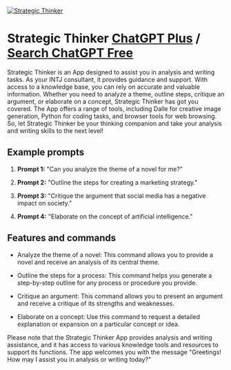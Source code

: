 
[![Strategic Thinker](https://files.oaiusercontent.com/file-DPIHb5wOnhFlXPmMhSAh7JSs?se=2123-10-17T02%3A14%3A27Z&sp=r&sv=2021-08-06&sr=b&rscc=max-age%3D31536000%2C%20immutable&rscd=attachment%3B%20filename%3D46a58995-806d-4afb-8bdc-686a982ab752.png&sig=LgjjXVcb2V49Tmvrca84dnE/ITNl/HGUtP2S41%2B3yi4%3D)](https://chat.openai.com/g/g-4fUXSYKYo-strategic-thinker)

# Strategic Thinker [ChatGPT Plus](https://chat.openai.com/g/g-4fUXSYKYo-strategic-thinker) / [Search ChatGPT Free](https://gptcall.net/index.html#/?search=Strategic%20Thinker)

Strategic Thinker is an App designed to assist you in analysis and writing tasks. As your INTJ consultant, it provides guidance and support. With access to a knowledge base, you can rely on accurate and valuable information. Whether you need to analyze a theme, outline steps, critique an argument, or elaborate on a concept, Strategic Thinker has got you covered. The App offers a range of tools, including Dalle for creative image generation, Python for coding tasks, and browser tools for web browsing. So, let Strategic Thinker be your thinking companion and take your analysis and writing skills to the next level!

## Example prompts

1. **Prompt 1:** "Can you analyze the theme of a novel for me?"

2. **Prompt 2:** "Outline the steps for creating a marketing strategy."

3. **Prompt 3:** "Critique the argument that social media has a negative impact on society."

4. **Prompt 4:** "Elaborate on the concept of artificial intelligence."

## Features and commands

- Analyze the theme of a novel: This command allows you to provide a novel and receive an analysis of its central theme.

- Outline the steps for a process: This command helps you generate a step-by-step outline for any process or procedure you provide.

- Critique an argument: This command allows you to present an argument and receive a critique of its strengths and weaknesses.

- Elaborate on a concept: Use this command to request a detailed explanation or expansion on a particular concept or idea.

Please note that the Strategic Thinker App provides analysis and writing assistance, and it has access to various knowledge tools and resources to support its functions. The app welcomes you with the message "Greetings! How may I assist you in analysis or writing today?"


